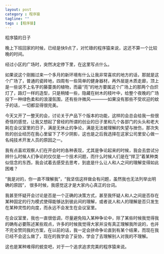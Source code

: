 ```yaml
---
layout: post
category : 程序猿
tagline: ""
tags : [程序猿]
---
```



程序猿的日子

晚上下班回家的时候，已经是快9点了，对忙碌的程序猿来说，这还不算一个比较晚的时间。

经过小区的广场时，突然决定停下里，在这里写点什么。

如果说这个刚搬过来一个多月的新环境有什么让我非常喜欢的地方的话，那就是这个广场了，普通的瓷砖地，四周有一些简单的健身器材，再外层是木质走廊，顶上是一些说不上名字的藤蔓类的植物，而最“亮”的地方要属这个广场上的那两个白炽灯了，路灯一样的造型，只是稍矮一些，隐藏在树木的枝叶中，给整个夜晚的广场投下一种绿色柔和的浪漫氛围，还有些许微风————如果没有那些不受欢迎的蚊子的话，一切都显得很完美。

今天又开了一整天的会，讨论关于产品下个版本的功能，这样的会总会给我一些很奇怪的感觉，让我又想起了曾经的所谓的创业的日子里和几个各部门的头头和老大耗在会议室里的日子，满是无休止的争论，满是无法被理解的失望与挫伤，那次失败的创业经历在我心里留下了不少阴影，这也是之后我选择在这家公司里安心做一名纯技术开发人员的原因之一。

我有点喜欢观察人们在开会时的各种表现，尤其是争论起来的时候，我会去尝试分辨什么时候人们争论的仅仅是一个技术问题，而什么时候人们是在“捍卫”着某种类似信念的东西，我会试着去感受去思考，到底是什么让人和人之间的理解变得如此困难？

“我是对的，你一直不理解我”，“我坚信这样做会有问题，虽然我也无法列举出明确的原因”， 很多时候，我感觉这才是大家内心真正的台词。

我甚至怀疑开会讨论是否是一个正确的决策方式，甚至我怀疑人和人之间是否存在某种固定的行为模式使得能够达到彼此间的理解，或者说人和人的理解是否只发生在某种灵性的向度，而永远不会发生在会议室里。

在会议室里，我也一直很低调，尽量避免陷入某种争论中，除了某些时候我觉得我的确有必要陈述某些观点，许多的时候我觉得大家并没有真正理解我所说的，也并不完全赞同我的方案，在以前的话，我一定会拼命争论直到有某个结果，而现在我已经不会这么做了，现在的我学会了妥协，学会了去理解别人对我的不理解。

这也是某种难得的蜕变吧，对于一个追求追求完美的程序猿来说。


